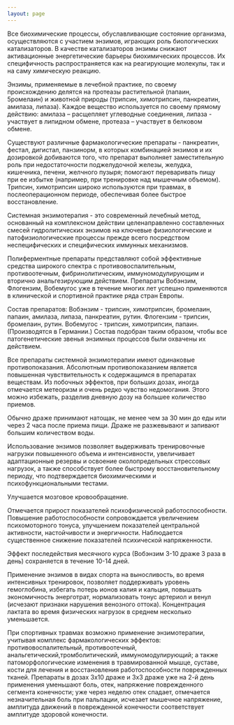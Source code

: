 ```yaml
---
layout: page
---
```

Все биохимические процессы, обуславливающие состояние организма, осуществляются с участием энзимов, играющих роль биологических катализаторов. В качестве катализаторов энзимы снижают активационные энергетические барьеры биохимических процессов. Их специфичность распространяется как на реагирующие молекулы, так и на саму химическую реакцию.

Энзимы, применяемые в лечебной практике, по своему происхождению делятся на протеазы растительной (папаин, 5ромелаин) и животной природы (трипсин, химотрипсин, панкреатин, амилаза, липаза). Каждое вещество используется по своему прямому действию: амилаза – расщепляет углеводные соединения, липаза - участвует в липидном обмене, протеаза – участвует в белковом обмене.

Существуют различные фармакологические препараты - панкреатин, фестал, дигистал, панзинорм, в которых комбинацией энзимов и их дозировкой добиваются того, что препарат выполняет заместительную роль при недостаточности поджелудочной железы, желудка, кишечника, печени, желчного пузыря; помогают переваривать пищу при ее избытке (например, при тренировке над мышечным объемом). Трипсин, химотрипсин широко используются при травмах, в послеоперационном периоде, обеспечивая более быстрое восстановление.

Системная энзимотерапия - это современный лечебный метод, основанный на комплексном действии целенаправленно составленных смесей гидролитических энзимов на ключевые физиологические и патофизиологические процессы прежде всего посредством неспецифических и специфических иммунных механизмов.

Полиферментные препараты представляют собой эффективные средства широкого спектра с противовоспалительным, противоотечным, фибринолитическим, иммуномодулирующим и вторично анальгезирующим действием. Препараты Вобэнзим, Флогензим, Вобемугос уже в течение многих лет успешно применяются в клинической и спортивной практике ряда стран Европы.

Состав препаратов: Вобэнзим - трипсин, химотрипсин, бромелаин, папаин, амилаза, липаза, панкреатин, рутин. Флогензим - трипсин, бромелаин, рутин. Вобемугос - трипсин, химотрипсин, папаин. (Производятся в Германии.) Состав подобран таким образом, чтобы все патогенетические звенья энзимных процессов были охвачены их действием.

Все препараты системной энзимотерапии имеют одинаковые противопоказания. Абсолютным противопоказанием является повышенная чувствительность к содержащимся в препаратах веществам. Из побочных эффектов, при больших дозах, иногда отмечается метеоризм и очень редко чувство недомогания. Этого можно избежать, разделив дневную дозу на большее количество приемов.

Обычно драже принимают натощак, не менее чем за 30 мин до еды или через 2 часа после приема пищи. Драже не разжевывают и запивают большим количеством воды.

Использование энзимов позволяет выдерживать тренировочные нагрузки повышенного объема и интенсивности, увеличивает адаптационные резервы и освоение околопредельных стрессовых нагрузок, а также способствует более быстрому восстановительному периоду, что подтверждается биохимическими и психофункциональными тестами.

Улучшается мозговое кровообращение.

Отмечается прирост показателей психофизической работоспособности. Повышение работоспособности сопровождается увеличением психомоторного тонуса, улучшением показателей центральной активности, настойчивости и энергичности. Наблюдается существенное снижение показателей психической напряженности.

Эффект последействия месячного курса (Вобэнзим 3-10 драже 3 раза в день) сохраняется в течение 10-14 дней.

Применение энзимов в видах спорта на выносливость, во время интенсивных тренировок, позволяет поддерживать уровень гемоглобина, избегать потерь ионов калия и кальция, повышать экономичность энерготрат, нормализовать тонус артериол и венул (исчезают признаки нарушения венозного оттока). Концентрация лактата во время физических нагрузок в среднем несколько уменьшается.

При спортивных травмах возможно применение энзимотерапии, учитывая комплекс фармакологических эффектов: противовоспалительный, противоотечный, анальгетический,тромболитический, иммуномодулирующий; а также патоморфологические изменения в травмированной мышце, суставе, кости для лечения и восстановления работоспособности поврежденных тканей. Препараты в дозах 3х10 драже и 3х3 драже уже на 2-й день применения уменьшают боль, отек, напряжение поврежденного сегмента конечности; уже через неделю отек спадает, отмечается незначительная боль при пальпации, исчезает мышечное напряжение, амплитуда движений в поврежденной конечности соответствует амплитуде здоровой конечности.